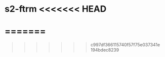 s2-ftrm
<<<<<<< HEAD
==============
=======
==============
>>>>>>> c997df366115740f57f75e037341e194bdec8239
